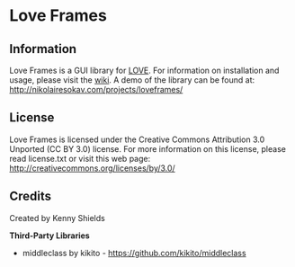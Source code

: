 # Love Frames

## Information

Love Frames is a GUI library for [LOVE](https://love2d.org/). For information on installation and usage, please visit the [wiki](http://nikolairesokav.com/documents/?page=loveframes/main). A demo of the library can be found at: http://nikolairesokav.com/projects/loveframes/

## License

Love Frames is licensed under the Creative Commons Attribution 3.0 Unported (CC BY 3.0) license.
For more information on this license, please read license.txt or visit this web page: http://creativecommons.org/licenses/by/3.0/

## Credits

Created by Kenny Shields

**Third-Party Libraries**

- middleclass by kikito - https://github.com/kikito/middleclass
